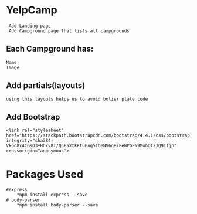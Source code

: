 # YelpCamp

	 Add Landing page 
	 Add Campground page that lists all campgrounds

## Each  Campground has:
	Name
	Image
	
## Add partials(layouts)
	using this layouts helps us to avoid bolier plate code

## Add Bootstrap 
	<link rel="stylesheet" href="https://stackpath.bootstrapcdn.com/bootstrap/4.4.1/css/bootstrap.min.css" 								integrity="sha384-Vkoo8x4CGsO3+Hhxv8T/Q5PaXtkKtu6ug5TOeNV6gBiFeWPGFN9MuhOf23Q9Ifjh" crossorigin="anonymous">

# Packages Used

	#express 
		*npm install express --save
	# body-parser
		*npm install body-parser --save
	


